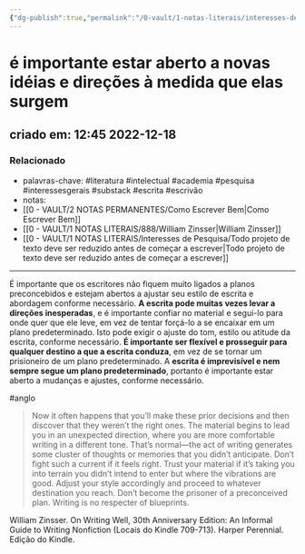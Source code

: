 ```yaml
---
{"dg-publish":true,"permalink":"/0-vault/1-notas-literais/interesses-de-pesquisa/e-importante-estar-aberto-a-novas-ideias-e-direcoes-a-medida-que-elas-surgem/","tags":["literatura","intelectual","academia","pesquisa","interessesgerais","substack","escrita","escrivão","anglo"],"dgHomeLink":true,"dgShowLocalGraph":true,"dgShowFileTree":true,"dgEnableSearch":true}
---
```


# é importante estar aberto a novas idéias e direções à medida que elas surgem
## criado em: 12:45 2022-12-18

### Relacionado
- palavras-chave: #literatura #intelectual #academia #pesquisa #interessesgerais #substack #escrita #escrivão 
- notas: 
- [[0 - VAULT/2 NOTAS PERMANENTES/Como Escrever Bem\|Como Escrever Bem]]
- [[0 - VAULT/1 NOTAS LITERAIS/888/William Zinsser\|William Zinsser]]
- [[0 - VAULT/1 NOTAS LITERAIS/Interesses de Pesquisa/Todo projeto de texto deve ser reduzido antes de começar a escrever\|Todo projeto de texto deve ser reduzido antes de começar a escrever]]

---
É importante que os escritores não fiquem muito ligados a planos preconcebidos e estejam abertos a ajustar seu estilo de escrita e abordagem conforme necessário. **A escrita pode muitas vezes levar a direções inesperadas**, e é importante confiar no material e segui-lo para onde quer que ele leve, em vez de tentar forçá-lo a se encaixar em um plano predeterminado. Isto pode exigir o ajuste do tom, estilo ou atitude da escrita, conforme necessário. **É importante ser flexível e prosseguir para qualquer destino a que a escrita conduza**, em vez de se tornar um prisioneiro de um plano predeterminado. A **escrita é imprevisível e nem sempre segue um plano predeterminado**, portanto é importante estar aberto a mudanças e ajustes, conforme necessário.


#anglo
>Now it often happens that you’ll make these prior decisions and then discover that they weren’t the right ones. The material begins to lead you in an unexpected direction, where you are more comfortable writing in a different tone. That’s normal—the act of writing generates some cluster of thoughts or memories that you didn’t anticipate. Don’t fight such a current if it feels right. Trust your material if it’s taking you into terrain you didn’t intend to enter but where the vibrations are good. Adjust your style accordingly and proceed to whatever destination you reach. Don’t become the prisoner of a preconceived plan. Writing is no respecter of blueprints.

William Zinsser. On Writing Well, 30th Anniversary Edition: An Informal Guide to Writing Nonfiction (Locais do Kindle 709-713). Harper Perennial. Edição do Kindle. 